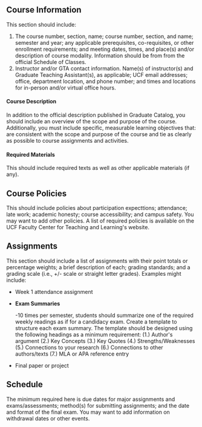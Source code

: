 ## Course Information
This section should include: 
1) The course number, section, name; course number, section, and name; semester and year; any applicable prerequisites, co-requisites, or other enrollment requirements; and meeting dates, times, and place(s) and/or description of course modality. Information should be from from the official Schedule of Classes.
2) Instructor and/or GTA contact information. Name(s) of instructor(s) and Graduate Teaching Assistant(s), as applicable; UCF email addresses; office, department location, and phone number; and times and locations for in-person and/or virtual office hours.
#### Course Description
In addition to the official description published in Graduate Catalog, you should include an overview of the scope and purpose of the course. Additionally, you must include specific, measurable learning objectives that: are consistent with the scope and purpose of the course and tie as clearly as possible to course assignments and activities.
#### Required Materials
This should include required texts as well as other applicable materials (if any).
## Course Policies
This should include policies about participation expecttions; attendance; late work; academic honesty; course accessibility; and campus safety. You may want to add other policies. A list of required policies is available on the UCF Faculty Center for Teaching and Learning's website.
## Assignments
This section should include a list of assignments with their point totals or percentage weights; a brief description of each; grading standards; and a grading scale (i.e., +/- scale or straight letter grades). Examples might include:
- Week 1 attendance assignment
- **Exam Summaries**

  -10 times per semester, students should summarize one of the required weekly readings as if for a candidacy exam. Create a template to structure each exam summary. The template should be designed using the following headings as a minimum requirement: (1.) Author's argument (2.) Key Concepts (3.) Key Quotes (4.) Strengths/Weaknesses (5.) Connections to your research (6.) Connections to other authors/texts (7.) MLA or APA reference entry
- Final paper or project
## Schedule
The minimum required here is due dates for major assignments and exams/assessments; method(s) for submitting assignments; and the date and format of the final exam. You may want to add information on withdrawal dates or other events.
